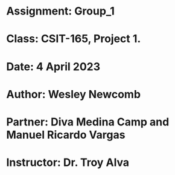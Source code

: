 # Assignment: Group_1
# Class: CSIT-165, Project 1.
# Date: 4 April 2023
# Author: Wesley Newcomb
# Partner: Diva Medina Camp and Manuel Ricardo Vargas
# Instructor: Dr. Troy Alva